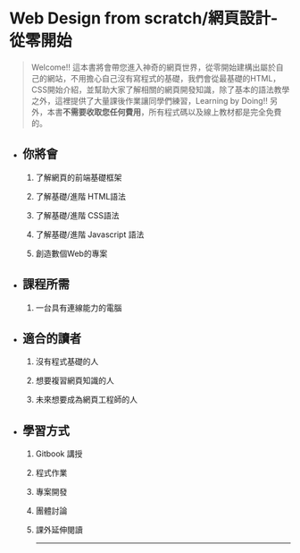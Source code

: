 # Web Design from scratch/**網頁設計-從零開始**

> Welcome!! 這本書將會帶您進入神奇的網頁世界，從零開始建構出屬於自己的網站，不用擔心自己沒有寫程式的基礎，我們會從最基礎的HTML，CSS開始介紹，並幫助大家了解相關的網頁開發知識，除了基本的語法教學之外，這裡提供了大量課後作業讓同學們練習，Learning by Doing!! 另外，本書**不需要收取您任何費用**，所有程式碼以及線上教材都是完全免費的。

* ## 你將會

  1. 了解網頁的前端基礎框架

  2. 了解基礎/進階 HTML語法

  3. 了解基礎/進階 CSS語法

  4. 了解基礎/進階 Javascript 語法

  5. 創造數個Web的專案
* ## 課程所需

  1. 一台具有連線能力的電腦
* ## 適合的讀者

  1. 沒有程式基礎的人

  2. 想要複習網頁知識的人

  3. 未來想要成為網頁工程師的人
* ## 學習方式

  1. Gitbook 講授

  2. 程式作業

  3. 專案開發

  4. 團體討論

  5. 課外延伸閱讀

     ---




